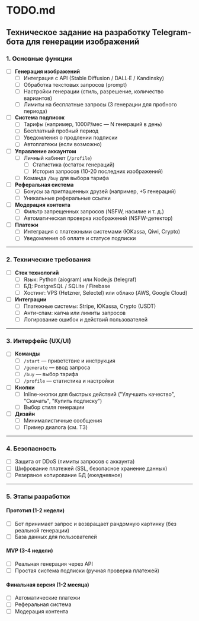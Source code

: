 # TODO.md

## Техническое задание на разработку Telegram-бота для генерации изображений

### 1. Основные функции
- [ ] **Генерация изображений**
  - [ ] Интеграция с API (Stable Diffusion / DALL·E / Kandinsky)
  - [ ] Обработка текстовых запросов (prompt)
  - [ ] Настройки генерации (стиль, разрешение, количество вариантов)
  - [ ] Лимиты на бесплатные запросы (3 генерации для пробного периода)

- [ ] **Система подписок**
  - [ ] Тарифы (например, 1000₽/мес — N генераций в день)
  - [ ] Бесплатный пробный период
  - [ ] Уведомления о продлении подписки
  - [ ] Автоплатежи (если возможно)

- [ ] **Управление аккаунтом**
  - [ ] Личный кабинет (`/profile`)
    - [ ] Статистика (остаток генераций)
    - [ ] История запросов (10-20 последних изображений)
  - [ ] Команда `/buy` для выбора тарифа

- [ ] **Реферальная система**
  - [ ] Бонусы за приглашенных друзей (например, +5 генераций)
  - [ ] Уникальные реферальные ссылки

- [ ] **Модерация контента**
  - [ ] Фильтр запрещенных запросов (NSFW, насилие и т. д.)
  - [ ] Автоматическая проверка изображений (NSFW-детектор)

- [ ] **Платежи**
  - [ ] Интеграция с платежными системами (ЮKassa, Qiwi, Crypto)
  - [ ] Уведомления об оплате и статусе подписки

---

### 2. Технические требования
- [ ] **Стек технологий**
  - [ ] Язык: Python (aiogram) или Node.js (telegraf)
  - [ ] БД: PostgreSQL / SQLite / Firebase
  - [ ] Хостинг: VPS (Hetzner, Selectel) или облако (AWS, Google Cloud)

- [ ] **Интеграции**
  - [ ] Платежные системы: Stripe, ЮKassa, Crypto (USDT)
  - [ ] Анти-спам: капча или лимиты запросов
  - [ ] Логирование ошибок и действий пользователей

---

### 3. Интерфейс (UX/UI)
- [ ] **Команды**
  - [ ] `/start` — приветствие и инструкция
  - [ ] `/generate` — ввод запроса
  - [ ] `/buy` — выбор тарифа
  - [ ] `/profile` — статистика и настройки

- [ ] **Кнопки**
  - [ ] Inline-кнопки для быстрых действий ("Улучшить качество", "Скачать", "Купить подписку")
  - [ ] Выбор стиля генерации

- [ ] **Дизайн**
  - [ ] Минималистичные сообщения
  - [ ] Пример диалога (см. ТЗ)

---

### 4. Безопасность
- [ ] Защита от DDoS (лимиты запросов с аккаунта)
- [ ] Шифрование платежей (SSL, безопасное хранение данных)
- [ ] Резервное копирование БД (ежедневное)

---

### 5. Этапы разработки
#### Прототип (1-2 недели)
- [ ] Бот принимает запрос и возвращает рандомную картинку (без реальной генерации)
- [ ] База данных для пользователей

#### MVP (3-4 недели)
- [ ] Реальная генерация через API
- [ ] Простая система подписки (ручная проверка платежей)

#### Финальная версия (1-2 месяца)
- [ ] Автоматические платежи
- [ ] Реферальная система
- [ ] Модерация контента